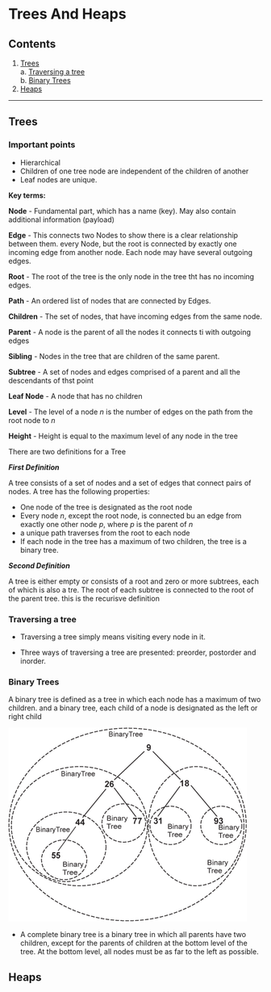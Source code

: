 # Trees And Heaps

## Contents

1. [Trees](#Trees)  
    a. [Traversing a tree](#Traversing-a-tree)  
    b. [Binary Trees](#Binary-Trees)  
2. [Heaps](#Heaps)

---

## Trees

### Important points

- Hierarchical
- Children of one tree node are independent of the children of another
- Leaf nodes are unique.

**Key terms:**

**Node** - Fundamental part, which has a name (key). May also contain additional information (payload)

**Edge** - This connects two Nodes to show there is a clear relationship between them. every Node, but the root is connected by exactly one incoming edge from another node. Each node  may have several outgoing edges.

**Root** - The root of the tree is the only node in the tree tht has no incoming edges.

**Path** - An ordered list of nodes that are connected by Edges.

**Children** - The set of nodes, that have incoming edges from the same node.

**Parent** - A node is the parent of all the nodes it connects ti with outgoing edges

**Sibling** - Nodes in the tree that are children of the same parent.

**Subtree** - A set of nodes and edges comprised of a parent and all the descendants of thst point

**Leaf Node** - A node that has no children

**Level** - The level of a node _n_ is the number of edges on the path from the root node to _n_

**Height** - Height is equal to the maximum level of any node in the tree

There are two definitions for a Tree

***First Definition***

A tree consists of a set of nodes and a set of edges that connect pairs of nodes. A tree has the following properties:

- One node of the tree is designated as the root node
- Every node _n_, except the root node, is connected bu an edge from exactly one other node _p_, where _p_ is the parent of _n_
- a unique path traverses from the root to each node
- If each node in the tree has a maximum of two children, the tree is a binary tree.

***Second Definition***

A tree is either empty or consists of a root and zero or more subtrees, each of which is also a tre. The root of each subtree is connected to the root of the parent tree. this is the recurisve definition

### Traversing a tree

- Traversing a tree simply means visiting every node in it.

- Three ways of traversing a tree are presented: preorder, postorder and inorder.

### Binary Trees

A binary tree is defined as a tree in which each node has a maximum of two children. and a binary tree, each child of a node is designated as the left or right child

![Recursive Binary Tree](./images/RecursiveBinaryTree.png)

- A complete binary tree is a binary tree in which all parents have two children, except for the parents of children at the bottom level of the tree. At the bottom level, all nodes must be as far to the left as possible.

## Heaps
